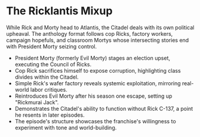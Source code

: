 # The Ricklantis Mixup

While Rick and Morty head to Atlantis, the Citadel deals with its own political upheaval. The anthology format follows cop Ricks, factory workers, campaign hopefuls, and classroom Mortys whose intersecting stories end with President Morty seizing control.

- President Morty (formerly Evil Morty) stages an election upset, executing the Council of Ricks.
- Cop Rick sacrifices himself to expose corruption, highlighting class divides within the Citadel.
- Simple Rick's wafer factory reveals systemic exploitation, mirroring real-world labor critiques.
- Reintroduces Evil Morty after his season one escape, setting up "Rickmurai Jack".
- Demonstrates the Citadel's ability to function without Rick C-137, a point he resents in later episodes.
- The episode's structure showcases the franchise's willingness to experiment with tone and world-building.

